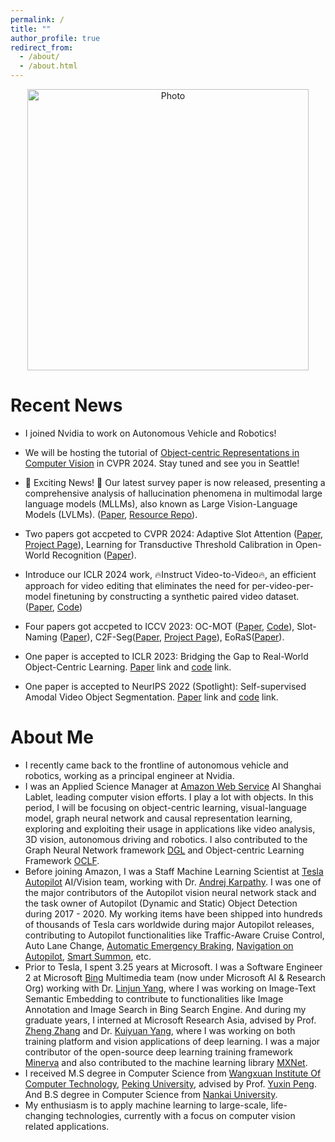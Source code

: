 ```yaml
---
permalink: /
title: ""
author_profile: true
redirect_from:
  - /about/
  - /about.html
---
```


<p align="center">
  <img src="https://sneakerkg.github.io/images/life_compact_crop.jpg?raw=true" alt="Photo" style="width: 450px;"/>
</p>

Recent News
======
* I joined Nvidia to work on Autonomous Vehicle and Robotics!

* We will be hosting the tutorial of [Object-centric Representations in Computer Vision](https://object-centric-representation.github.io/object-centric-tutorial-2024/) in CVPR 2024. Stay tuned and see you in Seattle!

* 🚀 Exciting News! 📘 Our latest survey paper is now released, presenting a comprehensive analysis of hallucination phenomena in multimodal large language models (MLLMs), also known as Large Vision-Language Models (LVLMs). ([Paper](https://arxiv.org/abs/2404.18930), [Resource Repo](https://github.com/showlab/Awesome-MLLM-Hallucination)).

* Two papers got accpeted to CVPR 2024: Adaptive Slot Attention ([Paper](https://assets.amazon.science/27/54/f1b20e154ff8ba8953d8e30d165b/adaptive-slot-attention-object-discovery-with-dynamic-slot-number.pdf), [Project Page](https://kfan21.github.io/AdaSlot/)), Learning for Transductive Threshold Calibration in Open-World Recognition ([Paper](https://arxiv.org/abs/2305.12039)).

* Introduce our ICLR 2024 work, 🔥Instruct Video-to-Video🔥, an efficient approach for video editing that eliminates the need for per-video-per-model finetuning by constructing a synthetic paired video dataset. ([Paper](https://arxiv.org/abs/2311.00213), [Code](https://github.com/amazon-science/instruct-video-to-video))

* Four papers got accpeted to ICCV 2023: OC-MOT ([Paper](https://assets.amazon.science/4c/a4/5f7af328411084022d95b67bc16e/object-centric-multiple-object-tracking.pdf), [Code](https://github.com/amazon-science/object-centric-multiple-object-tracking)), Slot-Naming ([Paper](https://assets.amazon.science/df/c2/2e845de144b0b4707c2e95bc616e/unsupervised-open-vocabulary-object-localization-in-videos.pdf)), C2F-Seg([Paper](https://www.amazon.science/publications/coarse-to-fine-amodal-segmentation-with-shape-prior), [Project Page](https://jianxgao.github.io/C2F-Seg/)), EoRaS([Paper](https://assets.amazon.science/25/3f/86240b4d4b67b4fb837b03f51b3d/rethinking-amodal-video-segmentation-from-learning-supervised-signals-with-object-centric-representation.pdf)).

* One paper is accepted to ICLR 2023: Bridging the Gap to Real-World Object-Centric Learning. [Paper](https://arxiv.org/abs/2209.14860) link and [code](https://github.com/amazon-science/object-centric-learning-framework) link.

* One paper is accepted to NeurIPS 2022 (Spotlight): Self-supervised Amodal Video Object Segmentation. [Paper](https://www.amazon.science/publications/self-supervised-amodal-video-object-segmentation) link and [code](https://github.com/amazon-science/self-supervised-amodal-video-object-segmentation) link.

About Me
======
* I recently came back to the frontline of autonomous vehicle and robotics, working as a principal engineer at Nvidia.
* I was an Applied Science Manager at [Amazon Web Service](https://aws.amazon.com/) AI Shanghai Lablet, leading computer vision efforts. I play a lot with objects. In this period, I will be focusing on object-centric learning, visual-language model, graph neural network and causal representation learning, exploring and exploiting their usage in applications like video analysis, 3D vision, autonomous driving and robotics. I also contributed to the Graph Neural Network framework [DGL](https://www.dgl.ai/) and Object-centric Learning Framework [OCLF](https://github.com/amazon-science/object-centric-learning-framework).
* Before joining Amazon, I was a Staff Machine Learning Scientist at [Tesla Autopilot](https://www.tesla.com/autopilot) AI/Vision team, working with Dr. [Andrej Karpathy](https://karpathy.ai/). I was one of the major contributors of the Autopilot vision neural network stack and the task owner of Autopilot (Dynamic and Static) Object Detection during 2017 - 2020. My working items have been shipped into hundreds of thousands of Tesla cars worldwide during major Autopilot releases, contributing to Autopilot functionalities like Traffic-Aware Cruise Control, Auto Lane Change, [Automatic Emergency Braking](https://www.tesla.com/blog/model-3-earns-5-star-safety-rating-euro-ncap), [Navigation on Autopilot](https://www.tesla.com/blog/introducing-navigate-autopilot), [Smart Summon](https://electrek.co/2019/09/24/tesla-smart-summon-driverless-video/), etc.
* Prior to Tesla, I spent 3.25 years at Microsoft. I was a Software Engineer 2 at Microsoft [Bing](https://cn.bing.com/images/trending?form=Z9LH) Multimedia team (now under Microsoft AI & Research Org) working with Dr. [Linjun Yang](https://scholar.google.com/citations?user=cvgKxDQAAAAJ&hl=zh-CN), where I was working on Image-Text Semantic Embedding to contribute to functionalities like Image Annotation and Image Search in Bing Search Engine. And during my graduate years, I interned at Microsoft Research Asia, advised by Prof. [Zheng Zhang](https://shanghai.nyu.edu/academics/faculty/directory/zheng-zhang) and Dr. [Kuiyuan Yang](https://sites.google.com/site/kuiyuanyang/), where I was working on both training platform and vision applications of deep learning. I was a major contributor of the open-source deep learning training framework [Minerva](https://github.com/dmlc/minerva) and also contributed to the machine learning library [MXNet](https://github.com/apache/incubator-mxnet).
* I received M.S degree in Computer Science from [Wangxuan Institute Of Computer Technology](http://www.icst.pku.edu.cn/index.htm), [Peking University](https://www.pku.edu.cn/), advised by Prof. [Yuxin Peng](http://59.108.48.34/tiki/yuxinpeng/). And B.S degree in Computer Science from [Nankai University](https://www.nankai.edu.cn/).
* My enthusiasm is to apply machine learning to large-scale, life-changing technologies, currently with a focus on computer vision related applications.
